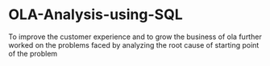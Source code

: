 # OLA-Analysis-using-SQL
To improve the customer experience and to grow the business of ola further worked on the problems faced by analyzing the root cause of starting point of the problem 
